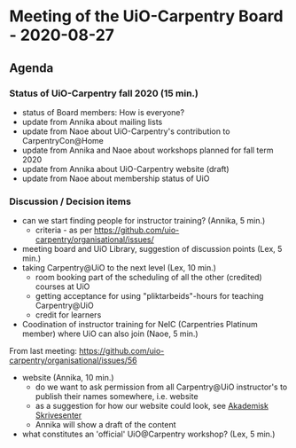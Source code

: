 # Meeting of the UiO-Carpentry Board - 2020-08-27

## Agenda

### Status of UiO-Carpentry fall 2020 (15 min.)

- status of Board members: How is everyone?
- update from Annika about mailing lists
- update from Naoe about UiO-Carpentry's contribution to CarpentryCon@Home
- update from Annika and Naoe about workshops planned for fall term 2020
- update from Annika about UiO-Carpentry website (draft)
- update from Naoe about membership status of UiO

### Discussion / Decision items

- can we start finding people for instructor training? (Annika, 5 min.)
  - criteria - as per https://github.com/uio-carpentry/organisational/issues/
- meeting board and UiO Library, suggestion of discussion points (Lex, 5 min.)
- taking Carpentry@UiO to the next level (Lex, 10 min.)
  - room booking part of the scheduling of all the other (credited) courses at UiO
  - getting acceptance for using "pliktarbeids"-hours for teaching Carpentry@UiO
  - credit for learners
- Coodination of instructor training for NeIC (Carpentries Platinum member) where UiO can also join (Naoe, 5 min.)

From last meeting: https://github.com/uio-carpentry/organisational/issues/56

- website (Annika, 10 min.)
  - do we want to ask permission from all Carpentry@UiO instructor's to publish their names somewhere, i.e. website
  - as a suggestion for how our website could look, see [Akademisk Skrivesenter](https://www.ub.uio.no/skrive-publisere/skrivesenter/)
  - Annika will show a draft of the content
- what constitutes an 'official' UiO@Carpentry workshop? (Lex, 5 min.)
